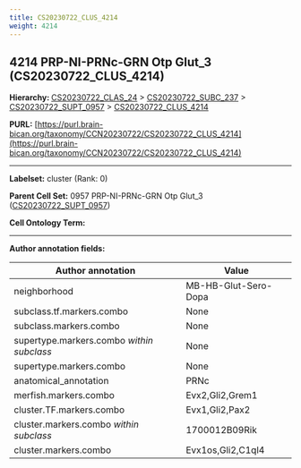 ```yaml
---
title: CS20230722_CLUS_4214
weight: 4214
---
```

## 4214 PRP-NI-PRNc-GRN Otp Glut_3 (CS20230722_CLUS_4214)
<b>Hierarchy: </b>
[CS20230722_CLAS_24](../CS20230722_CLAS_24) >
[CS20230722_SUBC_237](../CS20230722_SUBC_237) >
[CS20230722_SUPT_0957](../CS20230722_SUPT_0957) >
[CS20230722_CLUS_4214](../CS20230722_CLUS_4214)

**PURL:** [https://purl.brain-bican.org/taxonomy/CCN20230722/CS20230722_CLUS_4214](https://purl.brain-bican.org/taxonomy/CCN20230722/CS20230722_CLUS_4214)

---


**Labelset:** cluster (Rank: 0)

**Parent Cell Set:** 0957 PRP-NI-PRNc-GRN Otp Glut_3 ([CS20230722_SUPT_0957](../CS20230722_SUPT_0957))



**Cell Ontology Term:** 

[MARKER GENES.]: #


---

[TRANSFERRED ANNOTATIONS.]: #


[AUTHOR ANNOTATION FIELDS.]: #


**Author annotation fields:**

| Author annotation | Value |
|-------------------|-------|
|neighborhood|MB-HB-Glut-Sero-Dopa|
|subclass.tf.markers.combo|None|
|subclass.markers.combo|None|
|supertype.markers.combo _within subclass_|None|
|supertype.markers.combo|None|
|anatomical_annotation|PRNc|
|merfish.markers.combo|Evx2,Gli2,Grem1|
|cluster.TF.markers.combo|Evx1,Gli2,Pax2|
|cluster.markers.combo _within subclass_|1700012B09Rik|
|cluster.markers.combo|Evx1os,Gli2,C1ql4|
